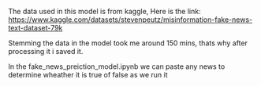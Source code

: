 The data used in this model is from kaggle, Here is the link: https://www.kaggle.com/datasets/stevenpeutz/misinformation-fake-news-text-dataset-79k

Stemming the data in the model took me around 150 mins, thats why after processing it i saved it.

In the fake_news_preiction_model.ipynb  we can paste any news to determine wheather it is true of false as we run it

